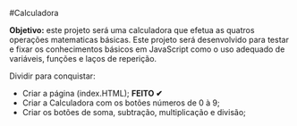 #Calculadora

**Objetivo:** este projeto será uma calculadora que efetua as quatros operações matematicas básicas. Este projeto será desenvolvido para testar e fixar os conhecimentos básicos em JavaScript como o uso adequado de variáveis, funções e laços de reperição.

Dividir para conquistar:
* Criar a página (index.HTML); **FEITO ✔**
* Criar a Calculadora com os botões números de 0 à 9;
* Criar os botões de soma, subtração, multiplicação e divisão;
